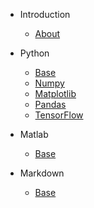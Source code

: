 * Introduction
    * [About](README.md)

* Python
    * [Base](/Python/base.md)
    * [Numpy](/Python/numpy.md)
    * [Matplotlib](/Python/matplotlib.md)
    * [Pandas](/Python/pandas.md)
    * [TensorFlow](/Python/tf.md)

* Matlab
    * [Base](/Matlab/base.md)

* Markdown
    * [Base](/Markdown/base.md)